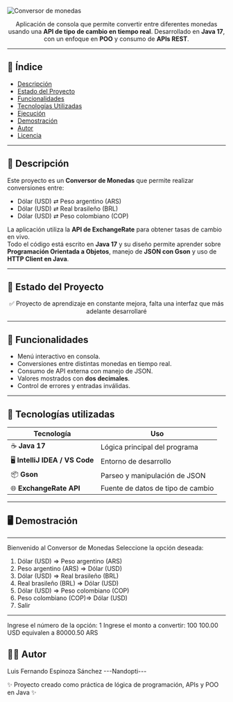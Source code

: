 
![Conversor de monedas](https://github.com/user-attachments/assets/7f5d11ee-7a02-46b9-bf1c-d8c71e73b35d)


<p align="center">
  <a href="https://github.com/user-attachments/assets/e0bb07af-19a5-46b2-acec-cbd1001459dc">
   
  </a>
</p>

<p align="center">
Aplicación de consola que permite convertir entre diferentes monedas usando una <b>API de tipo de cambio en tiempo real</b>.  
Desarrollado en <b>Java 17</b>, con un enfoque en <b>POO</b> y consumo de <b>APIs REST</b>.
</p>

---

## 📌 Índice
- [Descripción](#-descripción)
- [Estado del Proyecto](#-estado-del-proyecto)
- [Funcionalidades](#-funcionalidades)
- [Tecnologías Utilizadas](#-tecnologías-utilizadas)
- [Ejecución](#️-ejecución)
- [Demostración](#-demostración)
- [Autor](#-autor)
- [Licencia](#-licencia)

---

## 📖 Descripción
Este proyecto es un **Conversor de Monedas** que permite realizar conversiones entre:  
- Dólar (USD) ⇄ Peso argentino (ARS)  
- Dólar (USD) ⇄ Real brasileño (BRL)  
- Dólar (USD) ⇄ Peso colombiano (COP)  

La aplicación utiliza la **API de ExchangeRate** para obtener tasas de cambio en vivo.  
Todo el código está escrito en **Java 17** y su diseño permite aprender sobre **Programación Orientada a Objetos**, manejo de **JSON con Gson** y uso de **HTTP Client en Java**.

---

## 🚧 Estado del Proyecto
<p align="center">✅ Proyecto de aprendizaje en constante mejora, falta una interfaz que más adelante desarrollaré</p>

---

## 🔨 Funcionalidades  
- Menú interactivo en consola.  
- Conversiones entre distintas monedas en tiempo real.  
- Consumo de API externa con manejo de JSON.  
- Valores mostrados con **dos decimales**.  
- Control de errores y entradas inválidas.  

---

## 🚀 Tecnologías utilizadas  

| Tecnología               | Uso                                    |
|---------------------------|----------------------------------------|
| ☕ **Java 17**            | Lógica principal del programa           |
| 🖥️ **IntelliJ IDEA / VS Code** | Entorno de desarrollo         |
| 📦 **Gson**               | Parseo y manipulación de JSON          |
| 🌐 **ExchangeRate API**   | Fuente de datos de tipo de cambio       |

---



## 🖥️ Demostración

************************************   
Bienvenido al Conversor de Monedas
Seleccione la opción deseada:

1) Dólar (USD)          => Peso argentino (ARS)
2) Peso argentino (ARS) => Dólar (USD)
3) Dólar (USD)          => Real brasileño (BRL)
4) Real brasileño (BRL) => Dólar (USD)
5) Dólar (USD)          => Peso colombiano (COP)
6) Peso colombiano (COP)=> Dólar (USD)
7) Salir
************************************

Ingrese el número de la opción: 1
Ingrese el monto a convertir: 100
100.00 USD equivalen a 80000.50 ARS


## 👨‍💻 Autor

Luis Fernando Espinoza Sánchez  ---Nandopti---

✨ Proyecto creado como práctica de lógica de programación, APIs y POO en Java ✨
